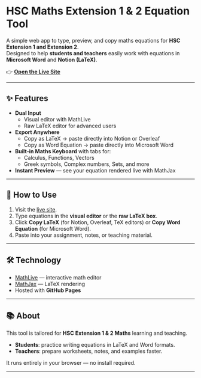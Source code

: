 # HSC Maths Extension 1 & 2 Equation Tool

A simple web app to type, preview, and copy maths equations for **HSC Extension 1 and Extension 2**.  
Designed to help **students and teachers** easily work with equations in **Microsoft Word** and **Notion (LaTeX)**.

👉 **[Open the Live Site](https://matthewhuyijun.github.io/HSC-Extension-Maths-Equation-for-LaTeX-and-Word/)**

---

## ✨ Features
- **Dual Input**  
  - Visual editor with MathLive  
  - Raw LaTeX editor for advanced users  
- **Export Anywhere**  
  - Copy as LaTeX → paste directly into Notion or Overleaf  
  - Copy as Word Equation → paste directly into Microsoft Word  
- **Built-in Maths Keyboard** with tabs for:  
  - Calculus, Functions, Vectors  
  - Greek symbols, Complex numbers, Sets, and more  
- **Instant Preview** — see your equation rendered live with MathJax  

---

## 🚀 How to Use
1. Visit the [live site](https://matthewhuyijun.github.io/HSC-Extension-Maths-Equation-for-LaTeX-and-Word/).  
2. Type equations in the **visual editor** or the **raw LaTeX box**.  
3. Click **Copy LaTeX** (for Notion, Overleaf, TeX editors) or **Copy Word Equation** (for Microsoft Word).  
4. Paste into your assignment, notes, or teaching material.

---

## 🛠️ Technology
- [MathLive](https://cortexjs.io/mathlive/) — interactive math editor  
- [MathJax](https://www.mathjax.org/) — LaTeX rendering  
- Hosted with **GitHub Pages**  

---

## 📚 About
This tool is tailored for **HSC Extension 1 & 2 Maths** learning and teaching.  
- **Students**: practice writing equations in LaTeX and Word formats.  
- **Teachers**: prepare worksheets, notes, and examples faster.  

It runs entirely in your browser — no install required.

---
